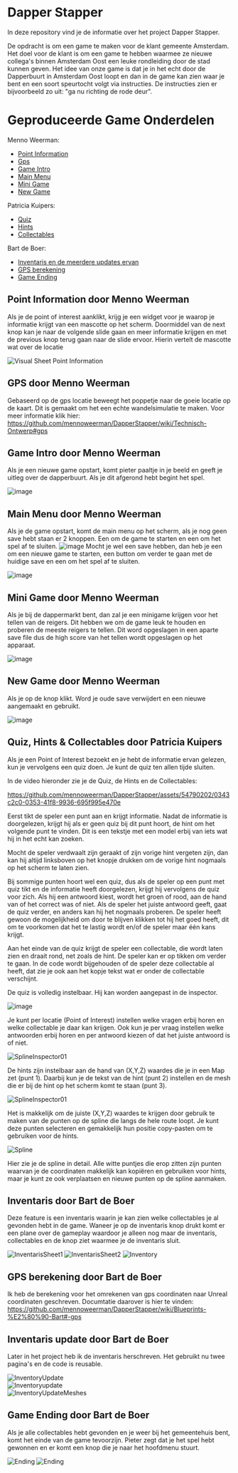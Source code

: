 # Dapper Stapper

In deze repository vind je de informatie over het project Dapper Stapper.

De opdracht is om een game te maken voor de klant gemeente Amsterdam. Het doel voor de klant is om een game te hebben waarmee ze nieuwe collega's binnen Amsterdam Oost een leuke rondleiding door de stad kunnen geven.
Het idee van onze game is dat je in het echt door de Dapperbuurt in Amsterdam Oost loopt en dan in de game kan zien waar je bent en een soort speurtocht volgt via instructies. De instructies zien er bijvoorbeeld zo uit: "ga nu richting de rode deur". 

# Geproduceerde Game Onderdelen
  
Menno Weerman:
  * [Point Information](https://github.com/mennoweerman/DapperStapper/wiki/Blueprints#bp_pointofinterest)
  * [Gps](https://github.com/mennoweerman/DapperStapper/wiki/Blueprints#topdowncharacter)
  * [Game Intro]([https://github.com/mennoweerman/DapperStapper/wiki/Blueprints#wbp_gameintro)
  * [Main Menu](https://github.com/mennoweerman/DapperStapper/wiki/Blueprints#wbp_mainmenu)
  * [Mini Game](https://github.com/mennoweerman/DapperStapper/wiki/Blueprints#wbp_minigame)
  * [New Game](https://github.com/mennoweerman/DapperStapper/wiki/Blueprints#wbp_newgame)
      

Patricia Kuipers:
  * [Quiz](https://github.com/mennoweerman/DapperStapper/wiki/Blueprints#bp_quizmanager)
  * [Hints](https://github.com/mennoweerman/DapperStapper/wiki/Blueprints#bp_mapspline)
  * [Collectables](https://github.com/mennoweerman/DapperStapper/wiki/Blueprints#wbp_collectableacquired)
    
Bart de Boer:
  * [Inventaris en de meerdere updates ervan](https://github.com/mennoweerman/DapperStapper/wiki/Blueprints#bp_inventory)
  * [GPS berekening](https://github.com/mennoweerman/DapperStapper/wiki/Blueprints#topdowncharacter)
  * [Game Ending]()

## Point Information door Menno Weerman

Als je de point of interest aanklikt, krijg je een widget voor je waarop je informatie krijgt van een mascotte op het scherm. Doormiddel van de next knop kan je naar de volgende slide gaan en meer informatie krijgen en met de previous knop terug gaan naar de slide ervoor. Hierin vertelt de mascotte wat over de locatie

![Visual Sheet Point Information](https://github.com/mennoweerman/OostQuest/assets/70953228/2c3aec7a-5492-426b-9afd-2e60cb7e2ae2)

## GPS door Menno Weerman

Gebaseerd op de gps locatie beweegt het poppetje naar de goeie locatie op de kaart. Dit is gemaakt om het een echte wandelsimulatie te maken. Voor meer informatie klik hier: https://github.com/mennoweerman/DapperStapper/wiki/Technisch-Ontwerp#gps


## Game Intro door Menno Weerman

Als je een nieuwe game opstart, komt pieter paaltje in je beeld en geeft je uitleg over de dapperbuurt. Als je dit afgerond hebt begint het spel.

![image](https://github.com/mennoweerman/DapperStapper/assets/70953228/02c9244c-bab1-445b-b376-bc4150e48098)

## Main Menu door Menno Weerman

Als je de game opstart, komt de main menu op het scherm, als je nog geen save hebt staan er 2 knoppen. Een om de game te starten en een om het spel af te sluiten. 
![image](https://github.com/mennoweerman/DapperStapper/assets/70953228/65b497fa-c1a1-420d-b225-9484cd3a86f3)
Mocht je wel een save hebben, dan heb je een om een nieuwe game te starten, een button om verder te gaan met de huidige save en een om het spel af te sluiten.

![image](https://github.com/mennoweerman/DapperStapper/assets/70953228/3fe00ee9-6473-48fd-8aab-f5bbad4b80fa)


## Mini Game door Menno Weerman

Als je bij de dappermarkt bent, dan zal je een minigame krijgen voor het tellen van de reigers. Dit hebben we om de game leuk te houden en proberen de meeste reigers te tellen. Dit word opgeslagen in een aparte save file dus de high score van het tellen wordt opgeslagen op het apparaat.

![image](https://github.com/mennoweerman/DapperStapper/assets/70953228/994c1562-4f32-4fc7-a9a6-76c596b90283)

## New Game door Menno Weerman

Als je op de knop klikt. Word je oude save verwijdert en een nieuwe aangemaakt en gebruikt.

![image](https://github.com/mennoweerman/DapperStapper/assets/70953228/d8422a75-d622-42fb-92a3-4630535773e8)



## Quiz, Hints & Collectables door Patricia Kuipers

Als je een Point of Interest bezoekt en je hebt de informatie ervan gelezen, kun je vervolgens een quiz doen. Je kunt de quiz ten allen tijde sluiten. 

In de video hieronder zie je de Quiz, de Hints en de Collectables:

https://github.com/mennoweerman/DapperStapper/assets/54790202/0343c2c0-0353-41f8-9936-695f995e470e

Eerst tikt de speler een punt aan en krijgt informatie. Nadat de informatie is doorgelezen, krijgt hij als er geen quiz bij dit punt hoort, de hint om het volgende punt te vinden. Dit is een tekstje met een model erbij van iets wat hij in het echt kan zoeken.

Mocht de speler verdwaalt zijn geraakt of zijn vorige hint vergeten zijn, dan kan hij altijd linksboven op het knopje drukken om de vorige hint nogmaals op het scherm te laten zien.

Bij sommige punten hoort wel een quiz, dus als de speler op een punt met quiz tikt en de informatie heeft doorgelezen, krijgt hij vervolgens de quiz voor zich. Als hij een antwoord kiest, wordt het groen of rood, aan de hand van of het correct was of niet. Als de speler het juiste antwoord geeft, gaat de quiz verder, en anders kan hij het nogmaals proberen. De speler heeft gewoon de mogelijkheid om door te blijven klikken tot hij het goed heeft, dit om te voorkomen dat het te lastig wordt en/of de speler maar één kans krijgt. 

Aan het einde van de quiz krijgt de speler een collectable, die wordt laten zien en draait rond, net zoals de hint. De speler kan er op tikken om verder te gaan. In de code wordt bijgehouden of de speler deze collectable al heeft, dat zie je ook aan het kopje tekst wat er onder de collectable verschijnt. 

De quiz is volledig instelbaar. Hij kan worden aangepast in de inspector.

![image](https://github.com/mennoweerman/OostQuest/assets/54790202/96603f7d-7aac-4784-9e15-09d9f318ae83)

Je kunt per locatie (Point of Interest) instellen welke vragen erbij horen en welke collectable je daar kan krijgen. Ook kun je per vraag instellen welke antwoorden erbij horen en per antwoord kiezen of dat het juiste antwoord is of niet. 

![SplineInspector01](https://github.com/mennoweerman/DapperStapper/assets/54790202/cad04d21-f2c7-497b-a199-97a8b55d7d11)

De hints zijn instelbaar aan de hand van (X,Y,Z) waardes die je in een Map zet (punt 1). Daarbij kun je de tekst van de hint (punt 2) instellen en de mesh die er bij de hint op het scherm komt te staan (punt 3). 

![SplineInspector01](https://github.com/mennoweerman/DapperStapper/assets/54790202/3c862610-96e4-46fa-a26f-05834300a2f3)

Het is makkelijk om de juiste (X,Y,Z) waardes te krijgen door gebruik te maken van de punten op de spline die langs de hele route loopt. Je kunt deze punten selecteren en gemakkelijk hun positie copy-pasten om te gebruiken voor de hints. 

![Spline](https://github.com/mennoweerman/DapperStapper/assets/54790202/c0490954-6c20-40cc-b3ae-bd4f518b47ac)

Hier zie je de spline in detail. Alle witte puntjes die erop zitten zijn punten waarvan je de coordinaten makkelijk kan kopiëren en gebruiken voor hints, maar je kunt ze ook verplaatsen en nieuwe punten op de spline aanmaken.

## Inventaris door Bart de Boer

Deze feature is een inventaris waarin je kan zien welke collectables je al gevonden hebt in de game. Waneer je op de inventaris knop drukt komt er een plane over de gameplay waardoor je alleen nog maar de inventaris, collectables en de knop ziet waarmee je de inventaris sluit.

![InventarisSheet1](https://github.com/mennoweerman/DapperStapper/assets/70643398/b0c98dbb-72f7-405b-a611-5004b5b840dc)
![InventarisSheet2](https://github.com/mennoweerman/DapperStapper/assets/70643398/4975c33d-0bf5-47fc-a4f0-c756c080409c)
![Inventory](https://github.com/mennoweerman/DapperStapper/assets/70643398/7028ed6b-d269-484c-828a-e3033ea400df)

## GPS berekening door Bart de Boer  

Ik heb de berekening voor het omrekenen van gps coordinaten naar Unreal coordinaten geschreven. Documtatie daarover is hier te vinden: https://github.com/mennoweerman/DapperStapper/wiki/Blueprints-%E2%80%90-Bart#-gps


## Inventaris update door Bart de Boer

Later in het project heb ik de inventaris herschreven. Het gebruikt nu twee pagina's en de code is reusable.

![InventoryUpdate](https://github.com/mennoweerman/DapperStapper/assets/70643398/a074018e-464c-4252-872b-4e25a9730967)  
![Inventoryupdate](https://github.com/mennoweerman/DapperStapper/assets/70643398/e0afd120-6056-42ba-bd23-dc6fdf76a6c8)  
![InventoryUpdateMeshes](https://github.com/mennoweerman/DapperStapper/assets/70643398/63b55e43-386b-45f3-9e54-42e4d8d29d70)


## Game Ending door Bart de Boer

Als je alle collectables hebt gevonden en je weer bij het gemeentehuis bent, komt het einde van de game tevoorzijn. Pieter zegt dat je het spel hebt gewonnen en er komt een knop die je naar het hoofdmenu stuurt.

![Ending](https://github.com/mennoweerman/DapperStapper/assets/70643398/e1018bbe-532d-41c9-a2c0-c393bd55a15f)
![Ending](https://github.com/mennoweerman/DapperStapper/assets/70643398/7b388df2-36de-4442-b329-5ff5af401265)
